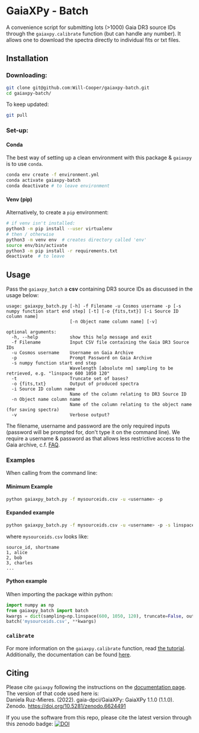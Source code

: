 # GaiaXPy - Batch
A convenience script for submitting lots (>1000) Gaia DR3
source IDs through the `gaiaxpy.calibrate` function
(but can handle any number).
It allows one to download the spectra directly to 
individual fits or txt files.

## Installation
### Downloading:
```bash
git clone git@github.com:Will-Cooper/gaiaxpy-batch.git
cd gaiaxpy-batch/
```
To keep updated:
```bash
git pull
```
### Set-up:
#### Conda
The best way of setting up a clean environment with this
package & `gaiaxpy` is to use `conda`.
```bash
conda env create -f environment.yml
conda activate gaiaxpy-batch
conda deactivate # to leave environment
```
#### Venv (pip)
Alternatively, to create a `pip` environment:
```bash
# if venv isn't installed:
python3 -m pip install --user virtualenv
# then / otherwise
python3 -m venv env  # creates directory called 'env'
source env/bin/activate
python3 -m pip install -r requirements.txt
deactivate  # to leave
```
## Usage
Pass the `gaiaxpy_batch` a **csv** containing DR3
source IDs as discussed in the usage below:
```
usage: gaiaxpy_batch.py [-h] -f Filename -u Cosmos username -p [-s numpy function start end step] [-t] [-o {fits,txt}] [-i Source ID column name]
                        [-n Object name column name] [-v]

optional arguments:
  -h, --help            show this help message and exit
  -f Filename           Input CSV file containing the Gaia DR3 Source IDs
  -u Cosmos username    Username on Gaia Archive
  -p                    Prompt Password on Gaia Archive
  -s numpy function start end step
                        Wavelength [absolute nm] sampling to be retrieved, e.g. "linspace 600 1050 120"
  -t                    Truncate set of bases?
  -o {fits,txt}         Output of produced spectra
  -i Source ID column name
                        Name of the column relating to DR3 Source ID
  -n Object name column name
                        Name of the column relating to the object name (for saving spectra)
  -v                    Verbose output?

```
The filename, username and password are the only required inputs
(password will be prompted for, don't type it on the command line). 
We require a username & password as that allows less restrictive
access to the Gaia archive, c.f. 
[FAQ](https://www.cosmos.esa.int/web/gaia-users/archive/faq#account-limits-2020).

### Examples
When calling from the command line:
#### Minimum Example
```bash
python gaiaxpy_batch.py -f mysourceids.csv -u <username> -p
```

#### Expanded example
```bash
python gaiaxpy_batch.py -f mysourceids.csv -u <username> -p -s linspace 600 1050 120 -t -o fits -i source_id -n shortname
```
where `mysourceids.csv` looks like:
```csv
source_id, shortname
1, alice
2, bob
3, charles
...
```
#### Python example
When importing the package within python:
```python
import numpy as np
from gaiaxpy_batch import batch
kwargs = dict(sampling=np.linspace(600, 1050, 120), truncate=False, outputstyle=None)
batch('mysourceids.csv', **kwargs)
```

### `calibrate`
For more information on the `gaiaxpy.calibrate` function,
read [the tutorial](https://gaia-dpci.github.io/GaiaXPy-website/tutorials/Calibrator%20tutorial.html).
Additionally, the documentation can be found
[here](https://gaiaxpy.readthedocs.io/en/latest/gaiaxpy.calibrator.html#gaiaxpy.calibrator.calibrator.calibrate).

## Citing
Please cite `gaiaxpy` following the instructions on
the [documentation page](https://gaiaxpy.readthedocs.io/en/latest/cite.html). The version of that code used here
is:  
Daniela Ruz-Mieres. (2022). gaia-dpci/GaiaXPy: GaiaXPy 1.1.0 (1.1.0). Zenodo. https://doi.org/10.5281/zenodo.6624491  

If you use the software from this repo, please cite
the latest version through this zenodo badge:
[![DOI](https://zenodo.org/badge/501233453.svg)](https://zenodo.org/badge/latestdoi/501233453)
